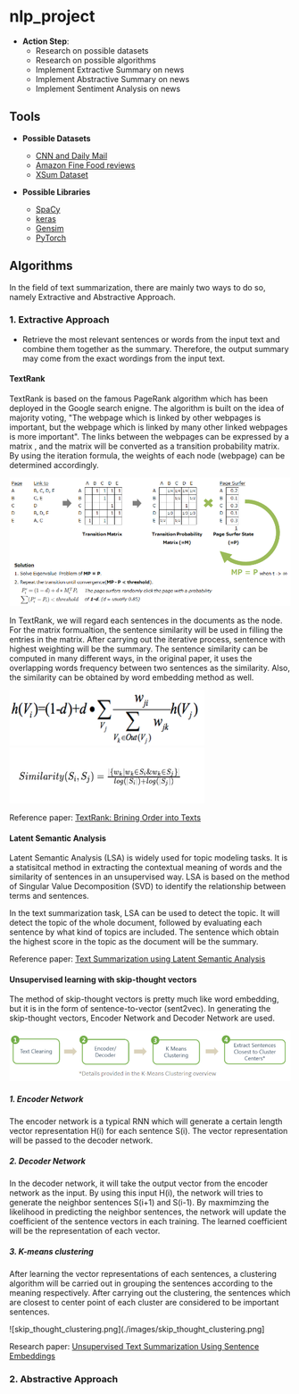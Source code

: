 # nlp_project

* **Action Step**:
  * Research on possible datasets
  * Research on possible algorithms 
  * Implement Extractive Summary on news
  * Implement Abstractive Summary on news
  * Implement Sentiment Analysis on news 

## Tools 

* **Possible Datasets**
  * [CNN and Daily Mail](https://github.com/abisee/cnn-dailymail)
  * [Amazon Fine Food reviews](https://www.kaggle.com/snap/amazon-fine-food-reviews#Reviews.csv)
  * [XSum Dataset](https://github.com/EdinburghNLP/XSum)
 
* **Possible Libraries**
  * [SpaCy](https://spacy.io/)
  * [keras](https://www.tensorflow.org/guide/keras)
  * [Gensim](https://radimrehurek.com/gensim/)
  * [PyTorch](https://pytorch.org/) 

## Algorithms 

In the field of text summarization, there are mainly two ways to do so, namely Extractive and Abstractive Approach.

### 1. Extractive Approach 

* Retrieve the most relevant sentences or words from the input text and combine them together as the summary. Therefore, the output summary may come from the exact wordings from the input text.

#### TextRank

TextRank is based on the famous PageRank algorithm which has been deployed in the Google search enigne. The algorithm is built on the idea of majority voting, "The webpage which is linked by other webpages is important, but the webpage which is linked by many other linked webpages is more important".  The links between the webpages can be expressed by a matrix , and the matrix will be converted as a transition probability matrix.  By using the iteration formula, the weights of each node (webpage) can be determined accordingly.

![page_rank.png](./images/page_rank.png)

In TextRank, we will regard each sentences in the documents as the node. For the matrix formualtion, the sentence similarity will be used in filling the entries in the matrix. After carrying out the iterative process, sentence with highest weighting will be the summary.  The sentence similarity can be computed in many different ways, in the original paper, it uses the overlapping words frequency between two sentences as the similarity.  Also, the similarity can be obtained by word embedding method as well.

<img src="/images/text_rank_formula.png"  width="350" height="100">
<img src="/images/text_rank_similarity.png"  width="350" height="100">

Reference paper: 
[TextRank: Brining Order into Texts](https://web.eecs.umich.edu/~mihalcea/papers/mihalcea.emnlp04.pdf)

#### Latent Semantic Analysis 

Latent Semantic Analysis (LSA) is widely used for topic modeling tasks. It is a statisitcal method in extracting the contextual meaning of words and the similarity of sentences in an unsupervised way. LSA is based on the method of Singular Value Decomposition (SVD) to identify the relationship between terms and sentences.

In the text summarization task, LSA can be used to detect the topic. It will detect the topic of the whole document, followed by evaluating each sentence by what kind of topics are included. The sentence which obtain the highest score in the topic as the document will be the summary.

Reference paper:
[Text Summarization using Latent Semantic Analysis](https://www.researchgate.net/publication/220195824_Text_summarization_using_Latent_Semantic_Analysis)

#### Unsupervised learning with skip-thought vectors 

The method of skip-thought vectors is pretty much like word embedding, but it is in the form of sentence-to-vector (sent2vec). In generating the skip-thought vectors, Encoder Network and Decoder Network are used.

![skip_thought_pipeline.PNG](./images/skip_thought_pipeline.PNG)

##### 1. Encoder Network
The encoder network is a typical RNN which will generate a certain length vector representation H(i) for each sentence S(i). The vector representation will be passed to the decoder network.

##### 2. Decoder Network
In the decoder network, it will take the output vector from the encoder network as the input.  By using this input H(i), the network will tries to generate the neighbor sentences S(i+1) and S(i-1). By maxmimzing the likelihood in predicting the neighbor sentences, the network will update the coefficient of the sentence vectors in each training.  The learned coefficient will be the representation of each vector. 

##### 3. K-means clustering 
After learning the vector representations of each sentences, a clustering algorithm will be carried out in grouping the sentences according to the meaning respectively.  After carrying out the clustering, the sentences which are closest to center point of each cluster are considered to be important sentences.    

![skip_thought_clustering.png](./images/skip_thought_clustering.png]

Research paper:
[Unsupervised Text Summarization Using Sentence Embeddings](https://www.cs.utexas.edu/~asaran/reports/summarization.pdf)

### 2. Abstractive Approach 
